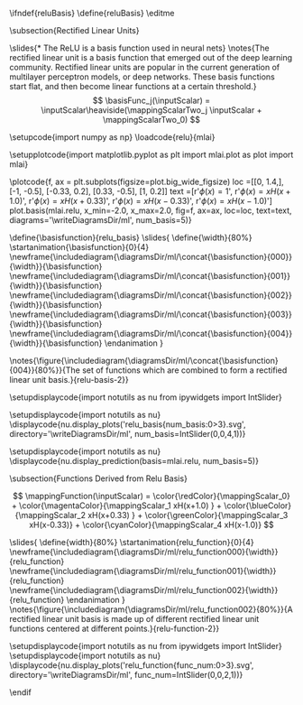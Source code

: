 \ifndef{reluBasis}
\define{reluBasis}
\editme

\subsection{Rectified Linear Units}

\slides{* The ReLU is a basis function used in neural nets}
\notes{The rectified linear unit is a basis function that emerged out of the deep learning community. Rectified linear units are popular in the current generation of multilayer perceptron models, or deep networks. These basis functions start flat, and then become linear functions at a certain threshold.}
$$
\basisFunc_j(\inputScalar) = \inputScalar\heaviside(\mappingScalarTwo_j \inputScalar + \mappingScalarTwo_0)
$$

\setupcode{import numpy as np}
\loadcode{relu}{mlai}


\setupplotcode{import matplotlib.pyplot as plt
import mlai.plot as plot
import mlai}

\plotcode{f, ax = plt.subplots(figsize=plot.big_wide_figsize)
loc =[[0, 1.4,],
      [-1, -0.5],
      [-0.33, 0.2],
      [0.33, -0.5],
      [1, 0.2]]
text =[r'$\phi(x) = 1$',
       r'$\phi(x) = xH(x+1.0)$',
       r'$\phi(x) = xH(x+0.33)$',
       r'$\phi(x) = xH(x-0.33)$',
       r'$\phi(x) = xH(x-1.0)$']
plot.basis(mlai.relu, x_min=-2.0, x_max=2.0, 
           fig=f, ax=ax, loc=loc, text=text,
		   diagrams='\writeDiagramsDir/ml',
		   num_basis=5)}

\define{\basisfunction}{relu_basis}
\slides{
\define{\width}{80%}
\startanimation{\basisfunction}{0}{4}
\newframe{\includediagram{\diagramsDir/ml/\concat{\basisfunction}{000}}{\width}}{\basisfunction}
\newframe{\includediagram{\diagramsDir/ml/\concat{\basisfunction}{001}}{\width}}{\basisfunction}
\newframe{\includediagram{\diagramsDir/ml/\concat{\basisfunction}{002}}{\width}}{\basisfunction}
\newframe{\includediagram{\diagramsDir/ml/\concat{\basisfunction}{003}}{\width}}{\basisfunction}
\newframe{\includediagram{\diagramsDir/ml/\concat{\basisfunction}{004}}{\width}}{\basisfunction}
\endanimation
}

\notes{\figure{\includediagram{\diagramsDir/ml/\concat{\basisfunction}{004}}{80%}}{The set of functions which are combined to form a rectified linear unit basis.}{relu-basis-2}}

\setupdisplaycode{import notutils as nu
from ipywidgets import IntSlider}

\setupdisplaycode{import notutils as nu}
\displaycode{nu.display_plots('relu_basis{num_basis:0>3}.svg', 
                            directory='\writeDiagramsDir/ml', 
							num_basis=IntSlider(0,0,4,1))}

\setupdisplaycode{import notutils as nu}
\displaycode{nu.display_prediction(basis=mlai.relu, num_basis=5)}


\subsection{Functions Derived from Relu Basis}

$$
\mappingFunction(\inputScalar) = \color{\redColor}{\mappingScalar_0}   + \color{\magentaColor}{\mappingScalar_1 xH(x+1.0) } + \color{\blueColor}{\mappingScalar_2 xH(x+0.33) } + \color{\greenColor}{\mappingScalar_3 xH(x-0.33)} +  \color{\cyanColor}{\mappingScalar_4 xH(x-1.0)}
$$

\slides{
\define{width}{80%}
\startanimation{relu_function}{0}{4}
\newframe{\includediagram{\diagramsDir/ml/relu_function000}{\width}}{relu_function}
\newframe{\includediagram{\diagramsDir/ml/relu_function001}{\width}}{relu_function}
\newframe{\includediagram{\diagramsDir/ml/relu_function002}{\width}}{relu_function}
\endanimation
}
\notes{\figure{\includediagram{\diagramsDir/ml/relu_function002}{80%}}{A rectified linear unit basis is made up of different rectified linear unit functions centered at different points.}{relu-function-2}}


\setupdisplaycode{import notutils as nu
from ipywidgets import IntSlider}
\setupdisplaycode{import notutils as nu}
\displaycode{nu.display_plots('relu_function{func_num:0>3}.svg', 
                            directory='\writeDiagramsDir/ml', 
            			    func_num=IntSlider(0,0,2,1))}
							
\endif
